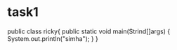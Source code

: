 # task1
public class ricky{
public static void main(Strind[]args)
{
System.out.println("simha");
}
}
